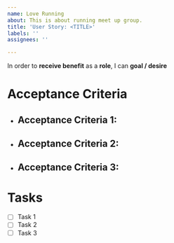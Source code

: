 ```yaml
---
name: Love Running
about: This is about running meet up group.
title: 'User Story: <TITLE>'
labels: ''
assignees: ''

---
```


In order to **receive benefit** as a **role**, I can **goal / desire**

# Acceptance Criteria

* ## Acceptance Criteria 1:
* ## Acceptance Criteria 2:
* ## Acceptance Criteria 3:

# Tasks

- [ ] Task 1
- [ ] Task 2
- [ ] Task 3
